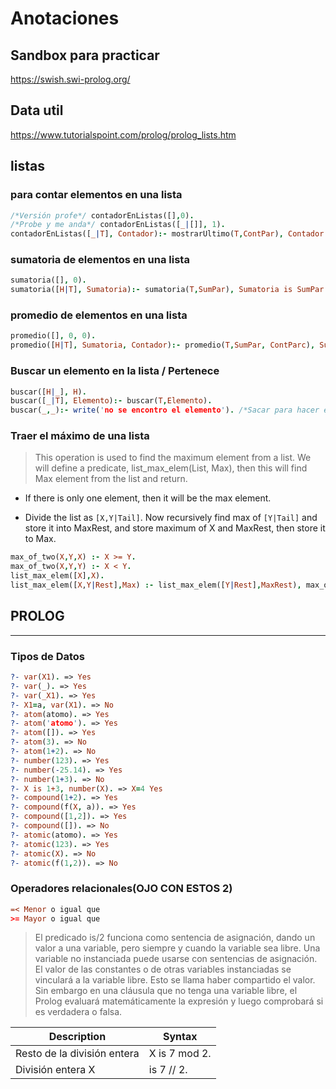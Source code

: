 # Anotaciones

## Sandbox para practicar

https://swish.swi-prolog.org/

## Data util

https://www.tutorialspoint.com/prolog/prolog_lists.htm

## listas

### para contar elementos en una lista
```prolog
/*Versión profe*/ contadorEnListas([],0).
/*Probe y me anda*/ contadorEnListas([_|[]], 1).
contadorEnListas([_|T], Contador):- mostrarUltimo(T,ContPar), Contador is ContPar + 1.
```

### sumatoria de elementos en una lista
```prolog
sumatoria([], 0).
sumatoria([H|T], Sumatoria):- sumatoria(T,SumPar), Sumatoria is SumPar + H.
```
### promedio de elementos en una lista
```prolog
promedio([], 0, 0).
promedio([H|T], Sumatoria, Contador):- promedio(T,SumPar, ContParc), Sumatoria is SumPar + H, Contador is ContParc + 1.
```

### Buscar un elemento en la lista / Pertenece
```prolog
buscar([H|_], H).
buscar([_|T], Elemento):- buscar(T,Elemento).
buscar(_,_):- write('no se encontro el elemento'). /*Sacar para hacer el PERTENECE*/
```

### Traer el máximo de una lista
> This operation is used to find the maximum element from a list. We will define a predicate, list_max_elem(List, Max), then this will find Max element from the list and return.

- If there is only one element, then it will be the max element.

- Divide the list as `[X,Y|Tail]`. Now recursively find max of `[Y|Tail]` and store it into MaxRest, and store maximum of X and MaxRest, then store it to Max.

```prolog
max_of_two(X,Y,X) :- X >= Y.
max_of_two(X,Y,Y) :- X < Y.
list_max_elem([X],X).
list_max_elem([X,Y|Rest],Max) :- list_max_elem([Y|Rest],MaxRest), max_of_two(X,MaxRest,Max).
```

## PROLOG
---

### Tipos de Datos
```prolog
?- var(X1). => Yes
?- var(_). => Yes
?- var(_X1). => Yes
?- X1=a, var(X1). => No
?- atom(atomo). => Yes
?- atom('atomo'). => Yes
?- atom([]). => Yes
?- atom(3). => No
?- atom(1+2). => No
?- number(123). => Yes
?- number(-25.14). => Yes
?- number(1+3). => No
?- X is 1+3, number(X). => X=4 Yes
?- compound(1+2). => Yes
?- compound(f(X, a)). => Yes
?- compound([1,2]). => Yes
?- compound([]). => No
?- atomic(atomo). => Yes
?- atomic(123). => Yes
?- atomic(X). => No
?- atomic(f(1,2)). => No
```

### Operadores relacionales(OJO CON ESTOS 2)
```prolog
=< Menor o igual que
>= Mayor o igual que
```

> El predicado is/2 funciona como sentencia de asignación, dando un valor a una variable, pero siempre y cuando la variable sea libre.
Una variable no instanciada puede usarse con sentencias de asignación. El valor de las constantes o de otras variables instanciadas se vinculará a la variable libre. Esto se llama haber compartido el valor. Sin embargo en una cláusula que no tenga una variable libre, el Prolog evaluará matemáticamente la expresión y luego comprobará si es verdadera o falsa.


| Description | Syntax |
| ----------- | ----------- |
| Resto de la división entera  | X is 7 mod 2. |
| División entera X | is 7 // 2. |
 
